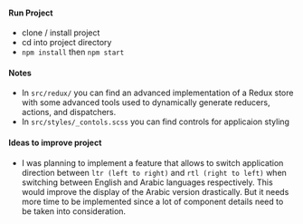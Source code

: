 
#### Run Project
- clone / install project
- cd into project directory
- `npm install` then `npm start`

#### Notes
- In `src/redux/` you can find an advanced implementation of a Redux store with some advanced tools used to dynamically generate reducers, actions, and dispatchers.
- In `src/styles/_contols.scss` you can find controls for applicaion styling

#### Ideas to improve project
- I was planning to implement a feature that allows to switch application direction between `ltr (left to right)` and `rtl (right to left)` when switching between English and Arabic languages respectively. This would improve the display of the Arabic version drastically. But it needs more time to be implemented since a lot of component details need to be taken into consideration.
